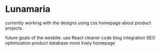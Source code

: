 # Lunamaria 

currently working with the designs using css
homepage 
about
product
projects


future goals of the wesbite:
use React
cleaner code
blog integration
SEO optimization
product database
more lively homepage
